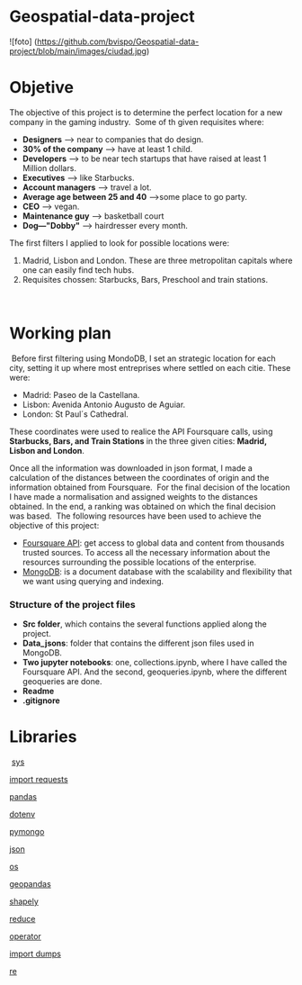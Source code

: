 # Geospatial-data-project
![foto] (https://github.com/bvispo/Geospatial-data-project/blob/main/images/ciudad.jpg)


# Objetive
The objective of this project is to determine the perfect location for a new company in the gaming industry. 
​
Some of th given requisites where:
- **Designers** --> near to companies that do design.
- **30% of the company** --> have at least 1 child.
- **Developers** --> to be near tech startups that have raised at least 1 Million dollars.
- **Executives** --> like Starbucks.
- **Account managers** --> travel a lot.
- **Average age between 25 and 40** -->some place to go party.
- **CEO** --> vegan.
- **Maintenance guy** --> basketball court
- **Dog—"Dobby"** --> hairdresser every month. 

The first filters I applied to look for possible locations were:
 1. Madrid, Lisbon and London. These are three metropolitan capitals where one can easily find tech hubs.
 2. Requisites chossen: Starbucks, Bars, Preschool and train stations.
 
​
# Working plan 
​
Before first filtering using MondoDB, I set an strategic location for each city, setting it up where most entreprises where settled on each citie. These were:
 - Madrid: Paseo de la Castellana.
 - Lisbon: Avenida Antonio Augusto de Aguiar.
 - London: St Paul´s Cathedral.

 These coordinates were used to realice the API Foursquare calls, using **Starbucks, Bars, and Train Stations** in the three given cities: **Madrid, Lisbon and London**.


​Once all the information was downloaded in json format, I made a calculation of the distances between the coordinates of origin and the information obtained from Foursquare. 
​
For the final decision of the location I have made a normalisation and assigned weights to the distances obtained. In the end, a ranking was obtained on which the final decision was based. 
​
The following resources have been used to achieve the objective of this project: 
​
-  [Foursquare API](https://foursquare.com/): get access to global data and  content from thousands trusted sources. To access all the necessary information about the resources surrounding the possible locations of the enterprise. 
- [MongoDB](https://www.mongodb.com/): is a document database with the scalability and flexibility that we want using querying and indexing.
​
​
### Structure of the project files
- **Src folder**, which contains the several functions applied along the project.
- **Data_jsons**: folder that contains the different json files used in MongoDB.
- **Two jupyter notebooks**: one, collections.ipynb, where I have called the Foursquare API. And the second, geoqueries.ipynb, where the different geoqueries are done.
- **Readme**
- **.gitignore**
​
# Libraries
​
[sys](https://docs.python.org/3/library/sys.html)

[import requests](https://pypi.org/project/requests/2.7.0/)

[pandas](https://pandas.pydata.org/)

[dotenv](https://pypi.org/project/python-dotenv/)

[pymongo](https://www.mongodb.com/2)

[json](https://docs.python.org/3/library/json.html)

[os](https://docs.python.org/3/library/os.html)

[geopandas](https://geopandas.org/)

[shapely](https://pypi.org/project/Shapely/)

[reduce](https://docs.python.org/3/library/functools.html)

[operator](https://docs.python.org/3/library/operator.html)

[import dumps](https://pymongo.readthedocs.io/en/stable/api/bson/json_util.html)

[re](https://docs.python.org/3/library/re.html)